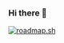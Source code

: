 ### Hi there 👋


[![roadmap.sh](https://api.roadmap.sh/v1-badge/tall/65f01be8fa39e17708621481?variant=dark&roadmaps=cyber-security)](https://roadmap.sh)
<!--
**The-Bear50/The-Bear50** is a ✨ _special_ ✨ repository because its `README.md` (this file) appears on your GitHub profile.

Here are some ideas to get you started:

- 🔭 I’m currently working on ...
- 🌱 I’m currently learning ...
- 👯 I’m looking to collaborate on ...
- 🤔 I’m looking for help with ...
- 💬 Ask me about ...
- 📫 How to reach me: ...
- 😄 Pronouns: ...
- ⚡ Fun fact: ...
-->
